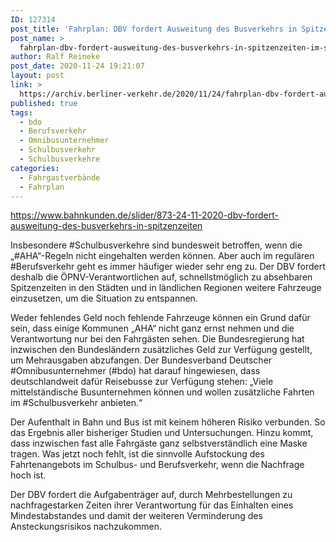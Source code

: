 ```yaml
---
ID: 127314
post_title: 'Fahrplan: DBV fordert Ausweitung des Busverkehrs in Spitzenzeiten im Schulbus- und Berufsverkehr Volle Busse vermeiden durch Angebotsausweitungen, aus DBV'
post_name: >
  fahrplan-dbv-fordert-ausweitung-des-busverkehrs-in-spitzenzeiten-im-schulbus-und-berufsverkehr-volle-busse-vermeiden-durch-angebotsausweitungen-aus-dbv
author: Ralf Reineke
post_date: 2020-11-24 19:21:07
layout: post
link: >
  https://archiv.berliner-verkehr.de/2020/11/24/fahrplan-dbv-fordert-ausweitung-des-busverkehrs-in-spitzenzeiten-im-schulbus-und-berufsverkehr-volle-busse-vermeiden-durch-angebotsausweitungen-aus-dbv/
published: true
tags:
  - bdo
  - Berufsverkehr
  - Omnibusunternehmer
  - Schulbusverkehr
  - Schulbusverkehre
categories:
  - Fahrgastverbände
  - Fahrplan
---
```

https://www.bahnkunden.de/slider/873-24-11-2020-dbv-fordert-ausweitung-des-busverkehrs-in-spitzenzeiten

Insbesondere #Schulbusverkehre sind bundesweit betroffen, wenn die „#AHA“-Regeln nicht eingehalten werden können. Aber auch im regulären #Berufsverkehr geht es immer häufiger wieder sehr eng zu. Der DBV fordert deshalb die ÖPNV-Verantwortlichen auf, schnellstmöglich zu absehbaren Spitzenzeiten in den Städten und in ländlichen Regionen weitere Fahrzeuge einzusetzen, um die Situation zu entspannen.

Weder fehlendes Geld noch fehlende Fahrzeuge können ein Grund dafür sein, dass einige Kommunen „AHA“ nicht ganz ernst nehmen und die Verantwortung nur bei den Fahrgästen sehen. Die Bundesregierung hat inzwischen den Bundesländern zusätzliches Geld zur Verfügung gestellt, um Mehrausgaben abzufangen. Der Bundesverband Deutscher #Omnibusunternehmer (#bdo) hat darauf hingewiesen, dass deutschlandweit dafür Reisebusse zur Verfügung stehen: „Viele mittelständische Busunternehmen können und wollen zusätzliche Fahrten im #Schulbusverkehr anbieten.“

Der Aufenthalt in Bahn und Bus ist mit keinem höheren Risiko verbunden. So das Ergebnis aller bisheriger Studien und Untersuchungen. Hinzu kommt, dass inzwischen fast alle Fahrgäste ganz selbstverständlich eine Maske tragen. Was jetzt noch fehlt, ist die sinnvolle Aufstockung des Fahrtenangebots im Schulbus- und Berufsverkehr, wenn die Nachfrage hoch ist.

Der DBV fordert die Aufgabenträger auf, durch Mehrbestellungen zu nachfragestarken Zeiten ihrer Verantwortung für das Einhalten eines Mindestabstandes und damit der weiteren Verminderung des Ansteckungsrisikos nachzukommen.